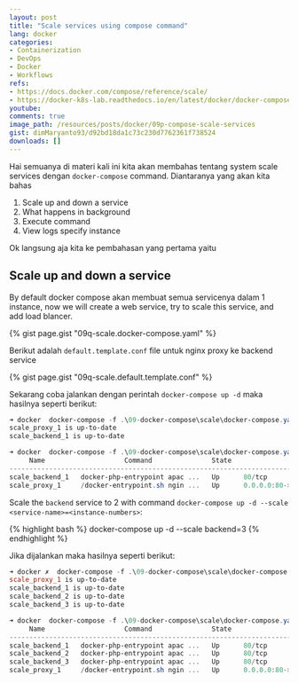 ```yaml
---
layout: post
title: "Scale services using compose command"
lang: docker
categories:
- Containerization
- DevOps
- Docker
- Workflows
refs: 
- https://docs.docker.com/compose/reference/scale/
- https://docker-k8s-lab.readthedocs.io/en/latest/docker/docker-compose-lb-scale.html
youtube: 
comments: true
image_path: /resources/posts/docker/09p-compose-scale-services
gist: dimMaryanto93/d92bd18da1c73c230d7762361f738524
downloads: []
---
```


Hai semuanya di materi kali ini kita akan membahas tentang system scale services dengan `docker-compose` command. Diantaranya yang akan kita bahas

1. Scale up and down a service
2. What happens in background
3. Execute command
4. View logs specify instance

Ok langsung aja kita ke pembahasan yang pertama yaitu

##  Scale up and down a service

By default docker compose akan membuat semua servicenya dalam 1 instance, now we will create a web service, try to scale this service, and add load blancer.

{% gist page.gist "09q-scale.docker-compose.yaml" %}

Berikut adalah `default.template.conf` file untuk nginx proxy ke backend service

{% gist page.gist "09q-scale.default.template.conf" %}

Sekarang coba jalankan dengan perintah `docker-compose up -d` maka hasilnya seperti berikut:

```powershell
➜ docker  docker-compose -f .\09-docker-compose\scale\docker-compose.yaml -p scale up -d
scale_proxy_1 is up-to-date
scale_backend_1 is up-to-date

➜ docker  docker-compose -f .\09-docker-compose\scale\docker-compose.yaml -p scale ps
     Name                    Command               State                Ports
-------------------------------------------------------------------------------------------
scale_backend_1   docker-php-entrypoint apac ...   Up      80/tcp
scale_proxy_1     /docker-entrypoint.sh ngin ...   Up      0.0.0.0:80->80/tcp,:::80->80/tcp
```

Scale the `backend` service to 2 with command `docker-compose up -d --scale <service-name>=<instance-numbers>`:

{% highlight bash %}
docker-compose up -d --scale backend=3
{% endhighlight %}

Jika dijalankan maka hasilnya seperti berikut:

```powershell
➜ docker ✗  docker-compose -f .\09-docker-compose\scale\docker-compose.yaml up -d --scale backend=3
scale_proxy_1 is up-to-date
scale_backend_1 is up-to-date
scale_backend_2 is up-to-date
scale_backend_3 is up-to-date

➜ docker  docker-compose -f .\09-docker-compose\scale\docker-compose.yaml ps
     Name                    Command               State                Ports
-------------------------------------------------------------------------------------------
scale_backend_1   docker-php-entrypoint apac ...   Up      80/tcp
scale_backend_2   docker-php-entrypoint apac ...   Up      80/tcp
scale_backend_3   docker-php-entrypoint apac ...   Up      80/tcp
scale_proxy_1     /docker-entrypoint.sh ngin ...   Up      0.0.0.0:80->80/tcp,:::80->80/tcp
```